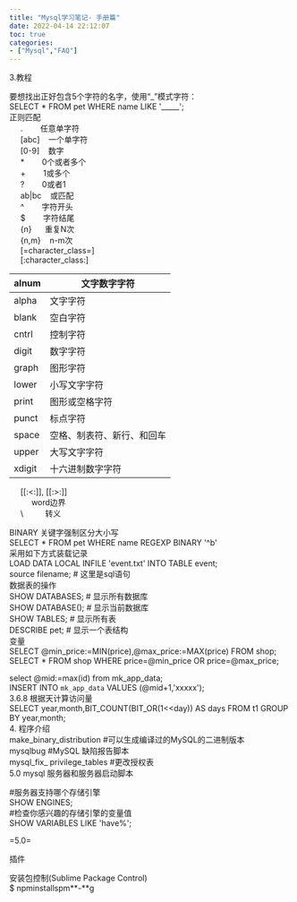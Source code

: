 ```yaml
---
title: "Mysql学习笔记- 手册篇"
date: 2022-04-14 22:12:07
toc: true
categories:
- ["Mysql","FAQ"]
---
```


3.教程

要想找出正好包含5个字符的名字，使用“_”模式字符：<br />SELECT * FROM pet WHERE name LIKE '_____';<br />正则匹配<br />     .        任意单字符<br />     [abc]    一个单字符<br />     [0-9]    数字<br />     *        0个或者多个<br />     +        1或多个<br />     ?        0或者1<br />     ab|bc    或匹配<br />     ^        字符开头<br />     $        字符结尾<br />     {n}      重复N次<br />     {n,m}    n-m次<br />     [=character_class=]<br />     [:character_class:] 


| alnum | 文字数字字符 |
| --- | --- |
| alpha | 文字字符 |
| blank | 空白字符 |
| cntrl | 控制字符 |
| digit | 数字字符 |
| graph | 图形字符 |
| lower | 小写文字字符 |
| print | 图形或空格字符 |
| punct | 标点字符 |
| space | 空格、制表符、新行、和回车 |
| upper | 大写文字字符 |
| xdigit | 十六进制数字字符 |


     [[:<:]], [[:>:]]<br />          word边界<br />     \          转义

BINARY 关键字强制区分大小写<br />SELECT * FROM pet WHERE name REGEXP BINARY '^b'<br />采用如下方式装载记录<br />LOAD DATA LOCAL INFILE 'event.txt' INTO TABLE event;<br />source filename;  # 这里是sql语句<br />数据表的操作<br />SHOW DATABASES;   # 显示所有数据库<br />SHOW DATABASE();  # 显示当前数据库<br />SHOW TABLES;      # 显示所有表<br />DESCRIBE pet;     # 显示一个表结构<br />变量<br />SELECT @min_price:=MIN(price),@max_price:=MAX(price) FROM shop;<br />SELECT * FROM shop WHERE price=@min_price OR price=@max_price;

select @mid:=max(id) from mk_app_data;<br />INSERT INTO `mk_app_data` VALUES (@mid+1,'xxxxx');<br />3.6.8 根据天计算访问量<br />SELECT year,month,BIT_COUNT(BIT_OR(1<<day)) AS days FROM t1 GROUP BY year,month;<br />4. 程序介绍<br />make_binary_distribution                  #可以生成编译过的MySQL的二进制版本<br />mysqlbug                                  #MySQL 缺陷报告脚本<br />mysql_fix_ privilege_tables               #更改授权表<br />5.0 mysql 服务器和服务器启动脚本


#服务器支持哪个存储引擎<br />SHOW ENGINES;<br />#检查你感兴趣的存储引擎的变量值<br />SHOW VARIABLES LIKE 'have%';

=5.0=










插件

安装包控制(Sublime Package Control)<br />$ npminstallspm**-**g<br />

